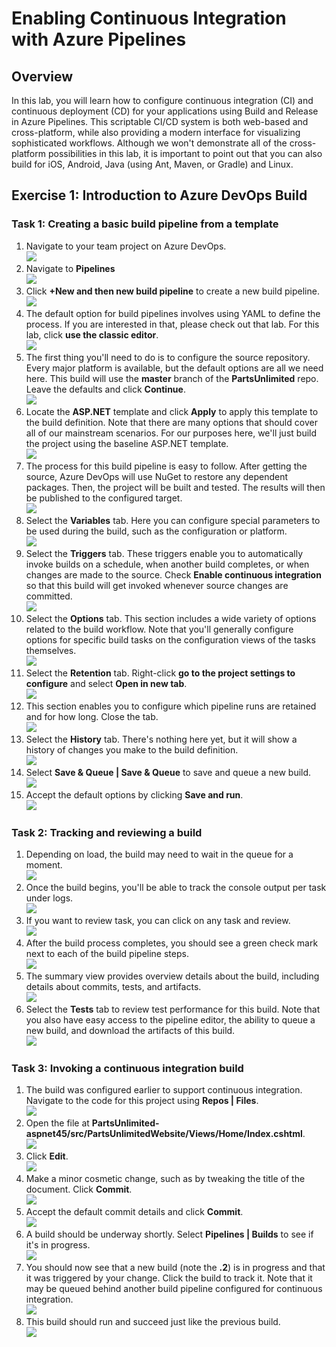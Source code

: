 # Enabling Continuous Integration with Azure Pipelines

## Overview

In this lab, you will learn how to configure continuous integration (CI) and continuous deployment (CD) for your applications using Build and Release in Azure Pipelines. This scriptable CI/CD system is both web-based and cross-platform, while also providing a modern interface for visualizing sophisticated workflows. Although we won't demonstrate all of the cross-platform possibilities in this lab, it is important to point out that you can also build for iOS, Android, Java (using Ant, Maven, or Gradle) and Linux.

## Exercise 1: Introduction to Azure DevOps Build 

### Task 1: Creating a basic build pipeline from a template

1. Navigate to your team project on Azure DevOps.<br/>
<img src="images/028.png"/><br/>
2. Navigate to **Pipelines**<br/>
<img src="images/001.png"/><br/>
3. Click **+New and then new build pipeline** to create a new build pipeline.<br/>
<img src="images/00.png"/><br/>
4. The default option for build pipelines involves using YAML to define the process. If you are interested in that, please check out that lab. For this lab, click **use the classic editor**.<br/>
<img src="images/002.png"/><br/>
5. The first thing you'll need to do is to configure the source repository. Every major platform is available, but the default options are all we need here. This build will use the **master** branch of the **PartsUnlimited** repo. Leave the defaults and click **Continue**.<br/>
<img src="images/03.png"/><br/>
6. Locate the **ASP.NET** template and click **Apply** to apply this template to the build definition. Note that there are many options that should cover all of our mainstream scenarios. For our purposes here, we'll just build the project using the baseline ASP.NET template.<br/>
<img src="images/004.png"/><br/>
7. The process for this build pipeline is easy to follow. After getting the source, Azure DevOps will use NuGet to restore any dependent packages. Then, the project will be built and tested. The results will then be published to the configured target.<br/>
<img src="images/005.png"/><br/>
8. Select the **Variables** tab. Here you can configure special parameters to be used during the build, such as the configuration or platform.<br/>
<img src="images/006.png"/><br/>
9. Select the **Triggers** tab. These triggers enable you to automatically invoke builds on a schedule, when another build completes, or when changes are made to the source. Check **Enable continuous integration** so that this build will get invoked whenever source changes are committed.<br/>
<img src="images/007.png"/><br/>
10. Select the **Options** tab. This section includes a wide variety of options related to the build workflow. Note that you'll generally configure options for specific build tasks on the configuration views of the tasks themselves.<br/>
<img src="images/008.png"/><br/>
11. Select the **Retention** tab. Right-click **go to the project settings to configure** and select **Open in new tab**.<br/>
<img src="images/009.png"/><br/>
12. This section enables you to configure which pipeline runs are retained and for how long. Close the tab.<br/>
<img src="images/010.png"/><br/>
13. Select the **History** tab. There's nothing here yet, but it will show a history of changes you make to the build definition.<br/>
<img src="images/011.png"/><br/>
14. Select **Save & Queue | Save & Queue** to save and queue a new build.<br/>
<img src="images/012.png"/><br/>
15. Accept the default options by clicking **Save and run**.<br/>
<img src="images/013.png"/><br/>

### Task 2: Tracking and reviewing a build

1. Depending on load, the build may need to wait in the queue for a moment.<br/>
<img src="images/014.png"/><br/>
2. Once the build begins, you'll be able to track the console output per task under logs.<br/>
<img src="images/015.png"/><br/>
3. If you want to review task, you can click on any task and review.<br/>
<img src="images/16.png"/><br/>
4. After the build process completes, you should see a green check mark next to each of the build pipeline steps.<br/>
<img src="images/17.png"/><br/>
5. The summary view provides overview details about the build, including details about commits, tests, and artifacts.<br/>
<img src="images/018.png"/><br/>
6. Select the **Tests** tab to review test performance for this build. Note that you also have easy access to the pipeline editor, the ability to queue a new build, and download the artifacts of this build.<br/>
<img src="images/19.png"/><br/>
   
### Task 3: Invoking a continuous integration build

1. The build was configured earlier to support continuous integration. Navigate to the code for this project using **Repos | Files**. <br/>
<img src="images/020.png"/><br/>
2. Open the file at **PartsUnlimited-aspnet45/src/PartsUnlimitedWebsite/Views/Home/Index.cshtml**.<br/>
<img src="images/021.png"/><br/>
3. Click **Edit**.<br/>
<img src="images/022.png"/><br/>
4. Make a minor cosmetic change, such as by tweaking the title of the document. Click **Commit**.<br/>
<img src="images/023.png"/><br/>
5. Accept the default commit details and click **Commit**.<br/>
<img src="images/024.png"/><br/>
6. A build should be underway shortly. Select **Pipelines | Builds** to see if it's in progress.<br/>
<img src="images/25.png"/><br/>
7. You should now see that a new build (note the **.2**) is in progress and that it was triggered by your change. Click the build to    track it. Note that it may be queued behind another build pipeline configured for continuous integration.<br/>
<img src="images/26.png"/><br/>
8. This build should run and succeed just like the previous build.<br/>
<img src="images/27.png"/><br/>
